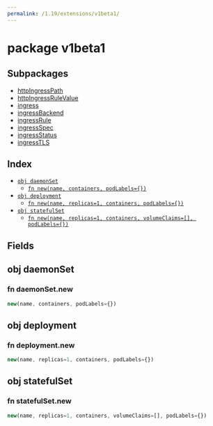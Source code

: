 ```yaml
---
permalink: /1.19/extensions/v1beta1/
---
```


# package v1beta1



## Subpackages

* [httpIngressPath](extensions-v1beta1-httpIngressPath.md)
* [httpIngressRuleValue](extensions-v1beta1-httpIngressRuleValue.md)
* [ingress](extensions-v1beta1-ingress.md)
* [ingressBackend](extensions-v1beta1-ingressBackend.md)
* [ingressRule](extensions-v1beta1-ingressRule.md)
* [ingressSpec](extensions-v1beta1-ingressSpec.md)
* [ingressStatus](extensions-v1beta1-ingressStatus.md)
* [ingressTLS](extensions-v1beta1-ingressTLS.md)

## Index

* [`obj daemonSet`](#obj-daemonset)
  * [`fn new(name, containers, podLabels={})`](#fn-daemonsetnew)
* [`obj deployment`](#obj-deployment)
  * [`fn new(name, replicas=1, containers, podLabels={})`](#fn-deploymentnew)
* [`obj statefulSet`](#obj-statefulset)
  * [`fn new(name, replicas=1, containers, volumeClaims=[], podLabels={})`](#fn-statefulsetnew)

## Fields

## obj daemonSet



### fn daemonSet.new

```ts
new(name, containers, podLabels={})
```



## obj deployment



### fn deployment.new

```ts
new(name, replicas=1, containers, podLabels={})
```



## obj statefulSet



### fn statefulSet.new

```ts
new(name, replicas=1, containers, volumeClaims=[], podLabels={})
```

